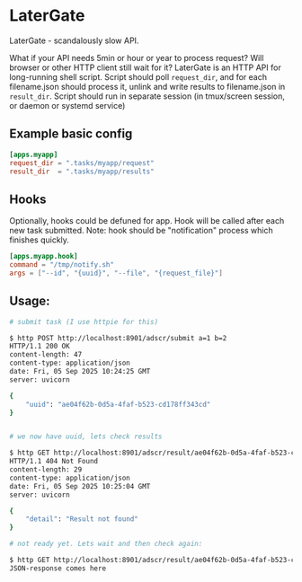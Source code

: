 # LaterGate
LaterGate - scandalously slow API.

What if your API needs 5min or hour or year to process request? Will browser or other HTTP client still wait for it? LaterGate is an HTTP API for long-running shell script.
Script should poll `request_dir`, and for each filename.json should process it, unlink and write results to filename.json in `result_dir`. Script should run in separate session (in tmux/screen session, or daemon or systemd service)

## Example basic config
~~~toml
[apps.myapp]
request_dir = ".tasks/myapp/request"
result_dir  = ".tasks/myapp/results"
~~~

## Hooks
Optionally, hooks could be defuned for app. Hook will be called after each new task submitted. Note: hook should be "notification" process which finishes quickly. 
~~~toml
[apps.myapp.hook]
command = "/tmp/notify.sh"
args = ["--id", "{uuid}", "--file", "{request_file}"]
~~~

## Usage:
~~~bash
# submit task (I use httpie for this)

$ http POST http://localhost:8901/adscr/submit a=1 b=2
HTTP/1.1 200 OK
content-length: 47
content-type: application/json
date: Fri, 05 Sep 2025 10:24:25 GMT
server: uvicorn

{
    "uuid": "ae04f62b-0d5a-4faf-b523-cd178ff343cd"
}


# we now have uuid, lets check results

$ http GET http://localhost:8901/adscr/result/ae04f62b-0d5a-4faf-b523-cd178ff343cd
HTTP/1.1 404 Not Found
content-length: 29
content-type: application/json
date: Fri, 05 Sep 2025 10:25:04 GMT
server: uvicorn

{
    "detail": "Result not found"
}

# not ready yet. Lets wait and then check again:

$ http GET http://localhost:8901/adscr/result/ae04f62b-0d5a-4faf-b523-cd178ff343cd 
JSON-response comes here
~~~